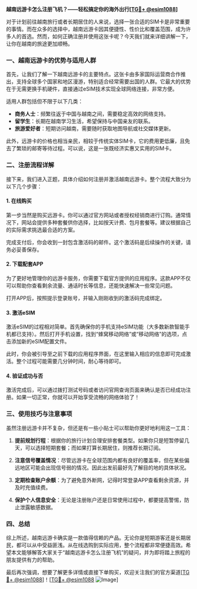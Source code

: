 **越南远游卡怎么注册飞机？——轻松搞定你的海外出行[[TG💪+ @esim1088](https://t.me/s/esim1088)]**

对于计划前往越南旅行或者长期居住的人来说，选择一张合适的SIM卡是非常重要的事情。而在众多的选择中，越南远游卡因其便捷性、性价比和覆盖范围，成为许多人的首选。然而，如何正确注册并使用这张卡呢？今天我们就来详细讲解一下，让你在越南的旅途更加顺畅。

### 一、越南远游卡的优势与适用人群

首先，让我们了解一下越南远游卡的主要特点。这张卡由多家国际运营商合作推出，支持全球多个国家和地区漫游，特别适合经常需要出国的人群。它最大的优势在于无需更换手机硬件，直接通过eSIM技术实现全球网络连接，非常方便。

适用人群包括但不限于以下几类：
- **商务人士**：频繁往返于中国与越南之间，需要稳定高效的网络支持。
- **留学生**：长期在越南学习生活，希望保持与中国亲友的联系。
- **旅游爱好者**：短期访问越南，需要随时获取地图导航或社交媒体更新。

此外，远游卡的价格也相当亲民，相较于传统实体SIM卡，它的费用更低廉，且免去了繁琐的邮寄等待过程。可以说，这是一张既经济实惠又实用的SIM卡。

### 二、注册流程详解

接下来，我们进入正题，具体介绍如何注册并激活越南远游卡。整个流程大致分为以下几个步骤：

#### 1. 在线购买
第一步当然是购买远游卡。你可以通过官方网站或者授权经销商进行订购。通常情况下，网站会提供多种套餐供你选择，比如按天计费、包月套餐等。建议根据自己的实际需求挑选最合适的方案。

完成支付后，你会收到一封包含激活码的邮件。这个激活码是后续操作的关键，请务必妥善保存。

#### 2. 下载配套APP
为了更好地管理你的远游卡服务，你需要下载官方提供的应用程序。这款APP不仅可以帮助你查看剩余流量、通话时长等信息，还能快速解决一些常见问题。

打开APP后，按照提示登录账号，并输入刚刚收到的激活码完成绑定。

#### 3. 激活eSIM
激活eSIM的过程相对简单。首先确保你的手机支持eSIM功能（大多数新款智能手机都已支持）。然后打开手机设置，找到“蜂窝移动网络”或“移动网络”的选项，点击添加新的eSIM配置文件。

此时，你会被引导至之前下载的应用程序界面，在这里输入相应的信息即可完成激活。整个过程可能需要几分钟时间，耐心等待即可。

#### 4. 验证成功与否
激活完成后，可以通过拨打测试号码或者访问官网查询页面来确认是否已经成功注册。如果一切正常，你就可以开始享受流畅的网络体验了！

### 三、使用技巧与注意事项

虽然注册远游卡并不复杂，但还是有一些小贴士可以帮助你更好地利用这一工具：

1. **提前规划行程**：根据你的旅行计划合理安排套餐类型。如果你只是短暂停留几天，可以选择短期套餐；而如果打算长期居住，则推荐长期订阅。

2. **注意信号覆盖情况**：尽管远游卡在全球范围内都有良好的覆盖率，但在某些偏远地区可能会出现信号弱的情况。因此出发前最好先了解目的地的具体状况。

3. **定期检查账户余额**：为了避免意外断网，记得时常登录APP查看剩余资源，并及时充值续费。

4. **保护个人信息安全**：无论是注册账户还是日常使用过程中，都要提高警惕，防止泄露敏感数据。

### 四、总结

综上所述，越南远游卡确实是一款值得信赖的产品。无论你是短期游客还是长期居民，都可以从中受益匪浅。从在线选购到实际应用，整个流程都非常便捷高效。希望本文能够解答大家关于“越南远游卡怎么注册飞机”的疑问，并为即将踏上旅程的朋友提供有力的帮助。

最后再次强调，想要了解更多详情或直接下单购买，欢迎关注我们的官方渠道[[TG💪+ @esim1088](https://t.me/s/esim1088)]！[[TG💪+ @esim1088](https://t.me/s/esim1088) ![Image](https://i.postimg.cc/4NQfJmqS/Snipaste-2025-05-13-00-14-12.png)]